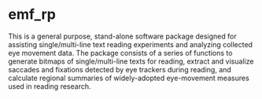 # emf_rp
This is a general purpose, stand-alone software package designed for assisting single/multi-line text reading experiments and analyzing collected eye movement data. The package consists of a series of functions to generate bitmaps of single/multi-line texts for reading, extract and visualize saccades and fixations detected by eye trackers during reading, and calculate regional summaries of widely-adopted eye-movement measures used in reading research.
